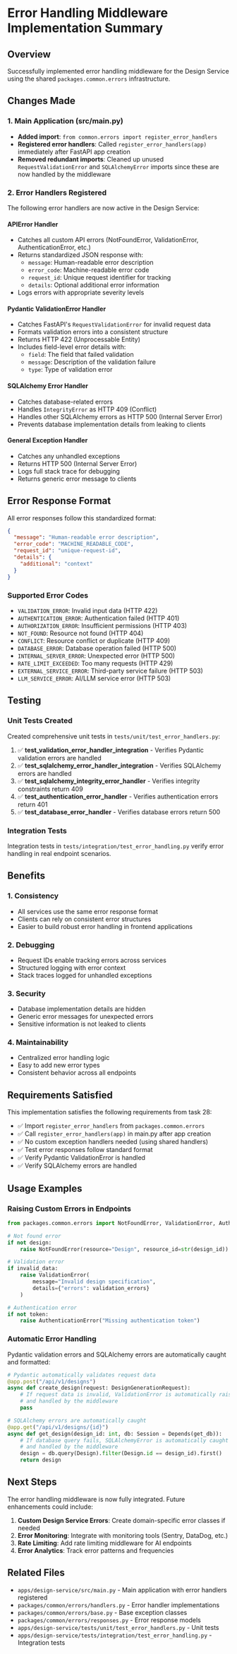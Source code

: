 # Error Handling Middleware Implementation Summary

## Overview
Successfully implemented error handling middleware for the Design Service using the shared `packages.common.errors` infrastructure.

## Changes Made

### 1. Main Application (src/main.py)
- **Added import**: `from common.errors import register_error_handlers`
- **Registered error handlers**: Called `register_error_handlers(app)` immediately after FastAPI app creation
- **Removed redundant imports**: Cleaned up unused `RequestValidationError` and `SQLAlchemyError` imports since these are now handled by the middleware

### 2. Error Handlers Registered
The following error handlers are now active in the Design Service:

#### APIError Handler
- Catches all custom API errors (NotFoundError, ValidationError, AuthenticationError, etc.)
- Returns standardized JSON response with:
  - `message`: Human-readable error description
  - `error_code`: Machine-readable error code
  - `request_id`: Unique request identifier for tracking
  - `details`: Optional additional error information
- Logs errors with appropriate severity levels

#### Pydantic ValidationError Handler
- Catches FastAPI's `RequestValidationError` for invalid request data
- Formats validation errors into a consistent structure
- Returns HTTP 422 (Unprocessable Entity)
- Includes field-level error details with:
  - `field`: The field that failed validation
  - `message`: Description of the validation failure
  - `type`: Type of validation error

#### SQLAlchemy Error Handler
- Catches database-related errors
- Handles `IntegrityError` as HTTP 409 (Conflict)
- Handles other SQLAlchemy errors as HTTP 500 (Internal Server Error)
- Prevents database implementation details from leaking to clients

#### General Exception Handler
- Catches any unhandled exceptions
- Returns HTTP 500 (Internal Server Error)
- Logs full stack trace for debugging
- Returns generic error message to clients

## Error Response Format

All error responses follow this standardized format:

```json
{
  "message": "Human-readable error description",
  "error_code": "MACHINE_READABLE_CODE",
  "request_id": "unique-request-id",
  "details": {
    "additional": "context"
  }
}
```

### Supported Error Codes
- `VALIDATION_ERROR`: Invalid input data (HTTP 422)
- `AUTHENTICATION_ERROR`: Authentication failed (HTTP 401)
- `AUTHORIZATION_ERROR`: Insufficient permissions (HTTP 403)
- `NOT_FOUND`: Resource not found (HTTP 404)
- `CONFLICT`: Resource conflict or duplicate (HTTP 409)
- `DATABASE_ERROR`: Database operation failed (HTTP 500)
- `INTERNAL_SERVER_ERROR`: Unexpected error (HTTP 500)
- `RATE_LIMIT_EXCEEDED`: Too many requests (HTTP 429)
- `EXTERNAL_SERVICE_ERROR`: Third-party service failure (HTTP 503)
- `LLM_SERVICE_ERROR`: AI/LLM service error (HTTP 503)

## Testing

### Unit Tests Created
Created comprehensive unit tests in `tests/unit/test_error_handlers.py`:

1. ✅ **test_validation_error_handler_integration** - Verifies Pydantic validation errors are handled
2. ✅ **test_sqlalchemy_error_handler_integration** - Verifies SQLAlchemy errors are handled
3. ✅ **test_sqlalchemy_integrity_error_handler** - Verifies integrity constraints return 409
4. ✅ **test_authentication_error_handler** - Verifies authentication errors return 401
5. ✅ **test_database_error_handler** - Verifies database errors return 500

### Integration Tests
Integration tests in `tests/integration/test_error_handling.py` verify error handling in real endpoint scenarios.

## Benefits

### 1. Consistency
- All services use the same error response format
- Clients can rely on consistent error structures
- Easier to build robust error handling in frontend applications

### 2. Debugging
- Request IDs enable tracking errors across services
- Structured logging with error context
- Stack traces logged for unhandled exceptions

### 3. Security
- Database implementation details are hidden
- Generic error messages for unexpected errors
- Sensitive information is not leaked to clients

### 4. Maintainability
- Centralized error handling logic
- Easy to add new error types
- Consistent behavior across all endpoints

## Requirements Satisfied

This implementation satisfies the following requirements from task 28:

- ✅ Import `register_error_handlers` from `packages.common.errors`
- ✅ Call `register_error_handlers(app)` in main.py after app creation
- ✅ No custom exception handlers needed (using shared handlers)
- ✅ Test error responses follow standard format
- ✅ Verify Pydantic ValidationError is handled
- ✅ Verify SQLAlchemy errors are handled

## Usage Examples

### Raising Custom Errors in Endpoints

```python
from packages.common.errors import NotFoundError, ValidationError, AuthenticationError

# Not found error
if not design:
    raise NotFoundError(resource="Design", resource_id=str(design_id))

# Validation error
if invalid_data:
    raise ValidationError(
        message="Invalid design specification",
        details={"errors": validation_errors}
    )

# Authentication error
if not token:
    raise AuthenticationError("Missing authentication token")
```

### Automatic Error Handling

Pydantic validation errors and SQLAlchemy errors are automatically caught and formatted:

```python
# Pydantic automatically validates request data
@app.post("/api/v1/designs")
async def create_design(request: DesignGenerationRequest):
    # If request data is invalid, ValidationError is automatically raised
    # and handled by the middleware
    pass

# SQLAlchemy errors are automatically caught
@app.get("/api/v1/designs/{id}")
async def get_design(design_id: int, db: Session = Depends(get_db)):
    # If database query fails, SQLAlchemyError is automatically caught
    # and handled by the middleware
    design = db.query(Design).filter(Design.id == design_id).first()
    return design
```

## Next Steps

The error handling middleware is now fully integrated. Future enhancements could include:

1. **Custom Design Service Errors**: Create domain-specific error classes if needed
2. **Error Monitoring**: Integrate with monitoring tools (Sentry, DataDog, etc.)
3. **Rate Limiting**: Add rate limiting middleware for AI endpoints
4. **Error Analytics**: Track error patterns and frequencies

## Related Files

- `apps/design-service/src/main.py` - Main application with error handlers registered
- `packages/common/errors/handlers.py` - Error handler implementations
- `packages/common/errors/base.py` - Base exception classes
- `packages/common/errors/responses.py` - Error response models
- `apps/design-service/tests/unit/test_error_handlers.py` - Unit tests
- `apps/design-service/tests/integration/test_error_handling.py` - Integration tests
